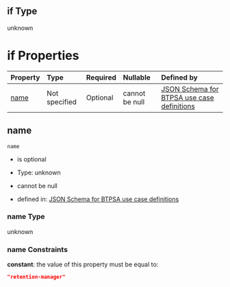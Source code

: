 ## if Type

unknown

# if Properties

| Property      | Type          | Required | Nullable       | Defined by                                                                                                                                                                                                          |
| :------------ | :------------ | :------- | :------------- | :------------------------------------------------------------------------------------------------------------------------------------------------------------------------------------------------------------------ |
| [name](#name) | Not specified | Optional | cannot be null | [JSON Schema for BTPSA use case definitions](btpsa-usecase-properties-services-items-allof-1-then-allof-102-if-properties-name.md "undefined#/properties/services/items/allOf/1/then/allOf/102/if/properties/name") |

## name



`name`

*   is optional

*   Type: unknown

*   cannot be null

*   defined in: [JSON Schema for BTPSA use case definitions](btpsa-usecase-properties-services-items-allof-1-then-allof-102-if-properties-name.md "undefined#/properties/services/items/allOf/1/then/allOf/102/if/properties/name")

### name Type

unknown

### name Constraints

**constant**: the value of this property must be equal to:

```json
"retention-manager"
```
